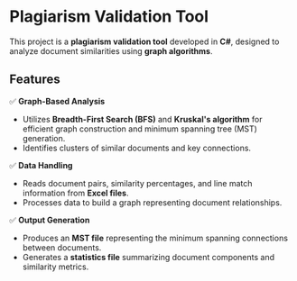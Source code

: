 # Plagiarism Validation Tool

This project is a **plagiarism validation tool** developed in **C#**, designed to analyze document similarities using **graph algorithms**.

## Features

✅ **Graph-Based Analysis**

* Utilizes **Breadth-First Search (BFS)** and **Kruskal's algorithm** for efficient graph construction and minimum spanning tree (MST) generation.
* Identifies clusters of similar documents and key connections.

✅ **Data Handling**

* Reads document pairs, similarity percentages, and line match information from **Excel files**.
* Processes data to build a graph representing document relationships.

✅ **Output Generation**

* Produces an **MST file** representing the minimum spanning connections between documents.
* Generates a **statistics file** summarizing document components and similarity metrics.
